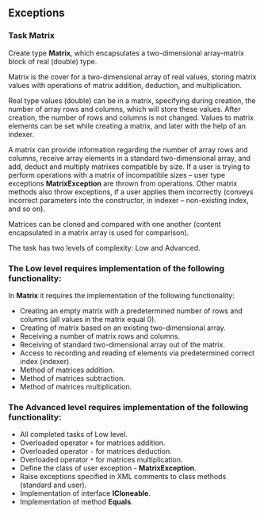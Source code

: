 ## Exceptions

### Task Matrix

Create type **Matrix**, which encapsulates a two-dimensional array-matrix block of real (double) type.    

Matrix is the cover for a two-dimensional array of real values, storing matrix values with operations of matrix addition, deduction, and multiplication.  

Real type values (double) can be in a matrix, specifying during creation, the number of array rows and columns, which will store these values. After creation, the number of rows and columns is not changed. Values to matrix elements can be set while creating a matrix, and later with the help of an indexer.  

A matrix can provide information regarding the number of array rows and columns, receive array elements in a standard two-dimensional array, and add, deduct and multiply matrixes compatible by size. If a user is trying to perform operations with a matrix of incompatible sizes – user type exceptions **MatrixException** are thrown from operations. Other matrix methods also throw exceptions, if a user applies them incorrectly (conveys incorrect parameters into the constructor, in indexer – non-existing index, and so on).  

Matrices can be cloned and compared with one another (content encapsulated in a matrix array is used for comparison).

The task has two levels of complexity: Low and Advanced.

### The Low level requires implementation of the following functionality:  

In **Matrix** it requires the implementation of the following functionality:  
- Creating an empty matrix with a predetermined number of rows and columns (all values in the matrix equal 0).  
- Creating of matrix based on an existing two-dimensional array.  
- Receiving a number of matrix rows and columns.  
- Receiving of standard two-dimensional array out of the matrix.  
- Access to recording and reading of elements via predetermined correct index (indexer).  
- Method of matrices addition.  
- Method of matrices subtraction.  
- Method of matrices multiplication.  
  
### The Advanced level requires implementation of the following functionality:  

- All completed tasks of Low level.  
- Overloaded operator `+` for matrices addition.  
- Overloaded operator `-` for matrices deduction.  
- Overloaded operator `*` for matrices multiplication.  
- Define the class of user exception - **MatrixException**.  
- Raise exceptions specified in XML comments to class methods (standard and user).  
- Implementation of interface **ICloneable**.  
- Implementation of method **Equals**.  